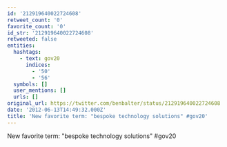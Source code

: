 ```yaml
---
id: '212919640022724608'
retweet_count: '0'
favorite_count: '0'
id_str: '212919640022724608'
retweeted: false
entities:
  hashtags:
    - text: gov20
      indices:
        - '50'
        - '56'
  symbols: []
  user_mentions: []
  urls: []
original_url: https://twitter.com/benbalter/status/212919640022724608
date: '2012-06-13T14:49:32.000Z'
title: 'New favorite term: "bespoke technology solutions" #gov20'
---
```


New favorite term: "bespoke technology solutions" #gov20